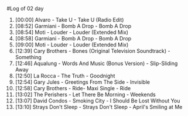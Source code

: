 #Log of 02 day

1. [00:00] Alvaro - Take U - Take U (Radio Edit)
1. [08:52] Garmiani - Bomb A Drop - Bomb A Drop
1. [08:54] Moti - Louder - Louder (Extended Mix)
1. [08:58] Garmiani - Bomb A Drop - Bomb A Drop
1. [09:00] Moti - Louder - Louder (Extended Mix)
1. [12:39] Cary Brothers - Bones (Original Television Soundtrack) - Something
1. [12:46] Aqualung - Words And Music (Bonus Version) - Slip-Sliding Away
1. [12:50] La Rocca - The Truth - Goodnight
1. [12:54] Gary Jules - Greetings From The Side - Invisible
1. [12:58] Cary Brothers - Ride- Maxi Single - Ride
1. [13:02] The Perishers - Let There Be Morning - Weekends
1. [13:07] David Condos - Smoking City - I Should Be Lost Without You
1. [13:10] Strays Don't Sleep - Strays Don't Sleep - April's Smiling at Me
